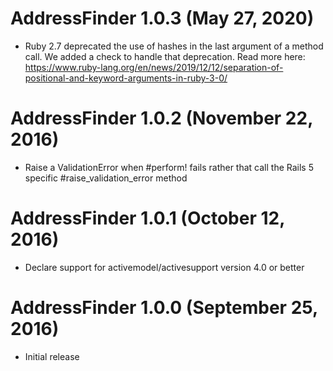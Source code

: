 # AddressFinder 1.0.3 (May 27, 2020)

* Ruby 2.7 deprecated the use of hashes in the last argument of a method call. We added a check to handle that deprecation. Read more here: https://www.ruby-lang.org/en/news/2019/12/12/separation-of-positional-and-keyword-arguments-in-ruby-3-0/

# AddressFinder 1.0.2 (November 22, 2016) #

* Raise a ValidationError when #perform! fails rather that call the Rails 5 
  specific #raise_validation_error method

# AddressFinder 1.0.1 (October 12, 2016) #

* Declare support for activemodel/activesupport version 4.0 or better

# AddressFinder 1.0.0 (September 25, 2016) #

* Initial release
